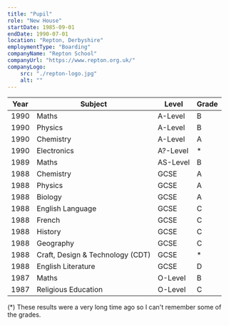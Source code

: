 ```yaml
---
title: "Pupil"
role: "New House"
startDate: 1985-09-01
endDate: 1990-07-01
location: "Repton, Derbyshire"
employmentType: "Boarding"
companyName: "Repton School"
companyUrl: "https://www.repton.org.uk/"
companyLogo:
    src: "./repton-logo.jpg"
    alt: ""
---
```


| Year | Subject | Level | Grade |
| - | - | - | - |
| 1990 | Maths | A-Level | B |
| 1990 | Physics | A-Level | B |
| 1990 | Chemistry | A-Level | A |
| 1990 | Electronics | A?-Level | * |
| 1989 | Maths | AS-Level | B |
| 1988 | Chemistry | GCSE | A |
| 1988 | Physics | GCSE | A |
| 1988 | Biology | GCSE | A |
| 1988 | English Language | GCSE | C |
| 1988 | French | GCSE | C |
| 1988 | History | GCSE | C |
| 1988 | Geography | GCSE | C |
| 1988 | Craft, Design & Technology (CDT) | GCSE | * |
| 1988 | English Literature | GCSE | D |
| 1987 | Maths | O-Level | B |
| 1987 | Religious Education | O-Level | C |

(*) These results were a very long time ago so I can't remember some of the grades.
